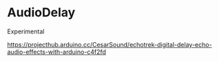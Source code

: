 # AudioDelay
Experimental 

https://projecthub.arduino.cc/CesarSound/echotrek-digital-delay-echo-audio-effects-with-arduino-c4f2fd
